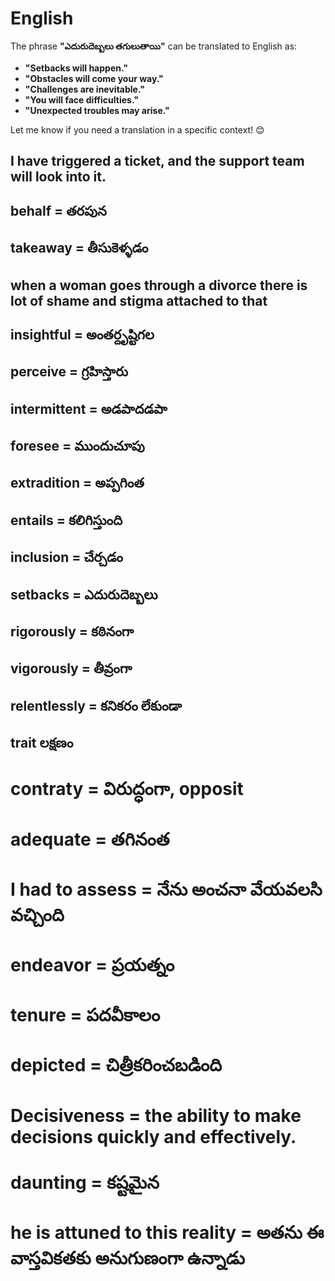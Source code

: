 # English

The phrase **"ఎదురుదెబ్బలు తగులుతాయి"** can be translated to English as:  

- **"Setbacks will happen."**  
- **"Obstacles will come your way."**  
- **"Challenges are inevitable."**  
- **"You will face difficulties."**  
- **"Unexpected troubles may arise."**  

Let me know if you need a translation in a specific context! 😊

## I have triggered a ticket, and the support team will look into it.
## behalf = తరపున
## takeaway = తీసుకెళ్ళడం
## when a woman goes through a divorce there is lot of shame and stigma attached to that
## insightful = అంతర్దృష్టిగల
## perceive = గ్రహిస్తారు
## intermittent = అడపాదడపా
## foresee = ముందుచూపు
## extradition = అప్పగింత
## entails = కలిగిస్తుంది
## inclusion = చేర్చడం
## setbacks = ఎదురుదెబ్బలు
## rigorously = కఠినంగా
## vigorously = తీవ్రంగా
## relentlessly = కనికరం లేకుండా
## trait లక్షణం
# contraty = విరుద్ధంగా, opposit
# adequate = తగినంత
# I had to assess = నేను అంచనా వేయవలసి వచ్చింది
# endeavor = ప్రయత్నం
# tenure = పదవీకాలం
# depicted = చిత్రీకరించబడింది
# Decisiveness = the ability to make decisions quickly and effectively.
# daunting = కష్టమైన
# he is attuned to this reality = అతను ఈ వాస్తవికతకు అనుగుణంగా ఉన్నాడు
